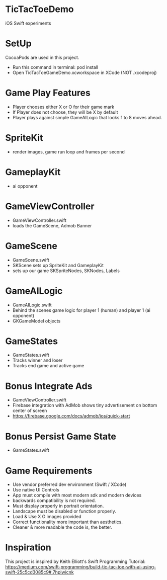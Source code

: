 # TicTacToeDemo
iOS Swift experiments

# SetUp #
CocoaPods are used in this project. 
- Run this command in terminal: pod install
- Open TicTacToeGameDemo.xcworkspace in XCode  (NOT .xcodeproj)

# Game Play Features #
- Player chooses either X or O for their game mark
- If Player does not choose, they will be X by default
- Player plays against simple GameAILogic that looks 1 to 8 moves ahead. 

# SpriteKit #
- render images, game run loop and frames per second

# GameplayKit #
- ai opponent

# GameViewController #
- GameViewController.swift
- loads the GameScene, Admob Banner

# GameScene #
- GameScene.swift
- SKScene sets up SpriteKit and GameplayKit 
- sets up our game SKSpriteNodes, SKNodes, Labels

# GameAILogic #
- GameAILogic.swift
- Behind the scenes game logic for player 1 (human) and player 1 (ai opponent)
- GKGameModel objects

# GameStates #
- GameStates.swift
- Tracks winner and loser
- Tracks end game and active game

# Bonus Integrate Ads #
- GameViewController.swift
- Firebase integration with AdMob shows tiny advertisement on bottom center of screen
- https://firebase.google.com/docs/admob/ios/quick-start

# Bonus Persist Game State #
- GameStates.swift


# Game Requirements #
- Use vendor preferred dev environment (Swift / XCode)
- Use native UI Controls
- App must compile with most modern sdk and modern devices
- backwards compatibility is not required.
- Must display properly in portrait orientation.
- Landscape must be disabled or function properly.
- Load & Use X O images provided
- Correct functionality more important than aesthetics.
- Cleaner & more readable the code is, the better.

# Inspiration #
This project is inspired by Keith Elliott's Swift Programming Tutorial: 
https://medium.com/swift-programming/build-tic-tac-toe-with-ai-using-swift-25c5cd3085c9#.7hpiwicnk
